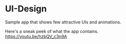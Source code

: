 # UI-Design
Sample app that shows few attractive UIs and animations.

Here's a sneak peek of what the app contains.
https://youtu.be/hzbQV_c3n9A
